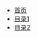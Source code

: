 * [首页](/README)    <!-- 对应 README.md -->
* [目录1](guide) <!-- 对应 001.md -->
* [目录2](002 "这里是提示，可有可无") <!-- 对应 002.md -->
